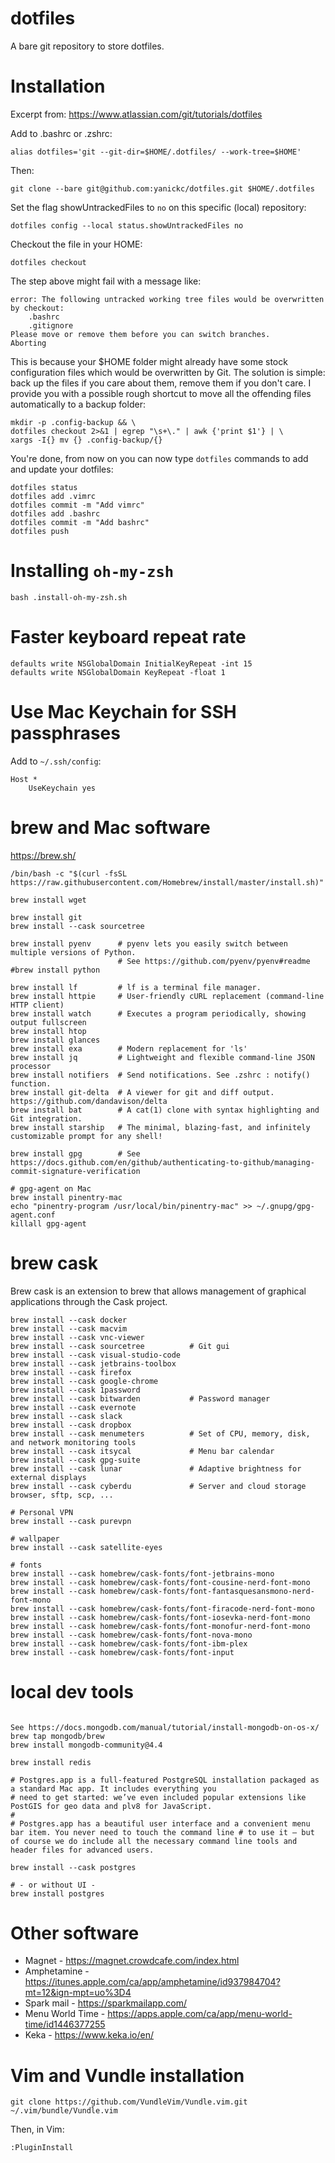 # dotfiles

A bare git repository to store dotfiles.

# Installation

Excerpt from: https://www.atlassian.com/git/tutorials/dotfiles

Add to .bashrc or .zshrc:
```
alias dotfiles='git --git-dir=$HOME/.dotfiles/ --work-tree=$HOME'
```

Then:
```
git clone --bare git@github.com:yanickc/dotfiles.git $HOME/.dotfiles
```

Set the flag showUntrackedFiles to `no` on this specific (local) repository:
```
dotfiles config --local status.showUntrackedFiles no
```

Checkout the file in your HOME:
```
dotfiles checkout
```



The step above might fail with a message like:
```
error: The following untracked working tree files would be overwritten by checkout:
    .bashrc
    .gitignore
Please move or remove them before you can switch branches.
Aborting
```

This is because your $HOME folder might already have some stock configuration files 
which would be overwritten by Git. The solution is simple: back up the files if you 
care about them, remove them if you don't care. I provide you with a possible rough 
shortcut to move all the offending files automatically to a backup folder:

```
mkdir -p .config-backup && \
dotfiles checkout 2>&1 | egrep "\s+\." | awk {'print $1'} | \
xargs -I{} mv {} .config-backup/{}
```


You're done, from now on you can now type `dotfiles` commands to add and update your dotfiles:
```
dotfiles status
dotfiles add .vimrc
dotfiles commit -m "Add vimrc"
dotfiles add .bashrc
dotfiles commit -m "Add bashrc"
dotfiles push
```


# Installing  `oh-my-zsh`

```
bash .install-oh-my-zsh.sh
```

# Faster keyboard repeat rate

```
defaults write NSGlobalDomain InitialKeyRepeat -int 15
defaults write NSGlobalDomain KeyRepeat -float 1
```

# Use Mac Keychain for SSH passphrases

Add to `~/.ssh/config`:
```
Host *
    UseKeychain yes
```

# brew and Mac software
https://brew.sh/
```
/bin/bash -c "$(curl -fsSL https://raw.githubusercontent.com/Homebrew/install/master/install.sh)"
```

```
brew install wget

brew install git
brew install --cask sourcetree

brew install pyenv      # pyenv lets you easily switch between multiple versions of Python.
                        # See https://github.com/pyenv/pyenv#readme
#brew install python

brew install lf         # lf is a terminal file manager.
brew install httpie     # User-friendly cURL replacement (command-line HTTP client)
brew install watch      # Executes a program periodically, showing output fullscreen
brew install htop 
brew install glances 
brew install exa        # Modern replacement for 'ls'
brew install jq         # Lightweight and flexible command-line JSON processor
brew install notifiers  # Send notifications. See .zshrc : notify() function.
brew install git-delta  # A viewer for git and diff output. https://github.com/dandavison/delta
brew install bat        # A cat(1) clone with syntax highlighting and Git integration. 
brew install starship   # The minimal, blazing-fast, and infinitely customizable prompt for any shell! 

brew install gpg        # See https://docs.github.com/en/github/authenticating-to-github/managing-commit-signature-verification

# gpg-agent on Mac
brew install pinentry-mac
echo "pinentry-program /usr/local/bin/pinentry-mac" >> ~/.gnupg/gpg-agent.conf
killall gpg-agent

```

# brew cask
Brew cask is an extension to brew that allows management of graphical applications through the Cask project. 

```
brew install --cask docker
brew install --cask macvim
brew install --cask vnc-viewer
brew install --cask sourcetree          # Git gui
brew install --cask visual-studio-code
brew install --cask jetbrains-toolbox
brew install --cask firefox
brew install --cask google-chrome
brew install --cask 1password
brew install --cask bitwarden           # Password manager
brew install --cask evernote
brew install --cask slack
brew install --cask dropbox
brew install --cask menumeters          # Set of CPU, memory, disk, and network monitoring tools
brew install --cask itsycal             # Menu bar calendar
brew install --cask gpg-suite
brew install --cask lunar               # Adaptive brightness for external displays
brew install --cask cyberdu             # Server and cloud storage browser, sftp, scp, ...

# Personal VPN
brew install --cask purevpn

# wallpaper
brew install --cask satellite-eyes

# fonts
brew install --cask homebrew/cask-fonts/font-jetbrains-mono
brew install --cask homebrew/cask-fonts/font-cousine-nerd-font-mono
brew install --cask homebrew/cask-fonts/font-fantasquesansmono-nerd-font-mono
brew install --cask homebrew/cask-fonts/font-firacode-nerd-font-mono
brew install --cask homebrew/cask-fonts/font-iosevka-nerd-font-mono
brew install --cask homebrew/cask-fonts/font-monofur-nerd-font-mono
brew install --cask homebrew/cask-fonts/font-nova-mono
brew install --cask homebrew/cask-fonts/font-ibm-plex
brew install --cask homebrew/cask-fonts/font-input
```

# local dev tools
```

See https://docs.mongodb.com/manual/tutorial/install-mongodb-on-os-x/
brew tap mongodb/brew
brew install mongodb-community@4.4

brew install redis

# Postgres.app is a full-featured PostgreSQL installation packaged as a standard Mac app. It includes everything you 
# need to get started: we’ve even included popular extensions like PostGIS for geo data and plv8 for JavaScript.
# 
# Postgres.app has a beautiful user interface and a convenient menu bar item. You never need to touch the command line # to use it – but of course we do include all the necessary command line tools and header files for advanced users.

brew install --cask postgres

# - or without UI -
brew install postgres

```

# Other software
- Magnet - https://magnet.crowdcafe.com/index.html
- Amphetamine - https://itunes.apple.com/ca/app/amphetamine/id937984704?mt=12&ign-mpt=uo%3D4
- Spark mail - https://sparkmailapp.com/
- Menu World Time - https://apps.apple.com/ca/app/menu-world-time/id1446377255
- Keka - https://www.keka.io/en/

# Vim and Vundle installation
```
git clone https://github.com/VundleVim/Vundle.vim.git ~/.vim/bundle/Vundle.vim
```

Then, in Vim: 
```
:PluginInstall
```

